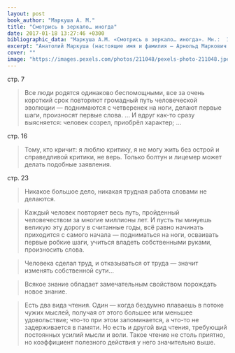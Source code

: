 ```yaml
---
layout: post
book_author: "Маркуша А. М."
title: "Смотрись в зеркало… иногда"
date: 2017-01-18 13:27:46 +0300
bibliographic_data: "Маркуша А.М. «Смотрись в зеркало… иногда». Мн.:  1984 г. – 47 с."
excerpt: "Анатолий Маркуша (настоящие имя и фамилия — Арнольд Маркович Лурье) русский советский писатель, лётчик-истребитель, участник Великой Отечественной войны. Написал много интересных книг о лётчиках, книги для детей, которые переведены на 18 языков мира."
cover: ""
image: "https://images.pexels.com/photos/211048/pexels-photo-211048.jpeg?w=940&h=650&auto=compress&cs=tinysrgb"
---
```


стр. 7

> Все люди родятся одинаково беспомощными, все за очень короткий срок повторяют громадный путь человеческой эволюции — поднимаются с четверенек на ноги, делают первые шаги, произносят первые слова. … И вдруг как-то сразу выясняется: человек созрел, приобрёл характер; …

стр. 16

> Тому, кто кричит: я люблю критику, я не могу жить без острой и справедливой критики, не верь. Только болтун и лицемер может делать подобные заявления.

стр. 23

> Никакое большое дело, никакая трудная работа словами не делаются.

> Каждый человек повторяет весь путь, пройденный человечеством за многие миллионы лет. И пусть ты минуешь великую эту дорогу в считанные годы, всё равно начинать приходится с самого начала — подниматься на ноги, осваивать первые робкие шаги, учиться владеть собственными руками, произносить слова.

> Человека сделал труд, и отказываться от труда — значит изменять собственной сути…

> Всякое знание обладает замечательным свойством порождать новое знание.

> Есть два вида чтения. Один — когда бездумно плаваешь в потоке чужих мыслей, получая от этого большее или меньшее удовольствие; что-то при этом запоминается, а что-то не задерживается в памяти. Но есть и другой вид чтения, требующий постоянных усилий мысли и воли. Такое чтение не столь приятно, но коэффициент полезного действия у него значительно выше.
